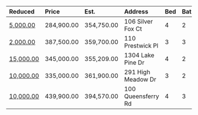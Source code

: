 | Reduced                                                                               | Price      | Est.       | Address            | Bed | Bath | Size | Value | Days | Lot  | Year | HOA | Open |
| :------------------------------------------------------------------------------------ | :--------- | :--------- | :----------------- | :-- | :--- | :--- | :---- | :--- | :--- | :--- | :-- | :--- |
| [5,000.00](https://www.movoto.com/home/106-silver-fox-ct-cary-nc-27511-413_2239594)   | 284,900.00 | 354,750.00 | 106 Silver Fox Ct  | 4   | 2    | 2150 | 133   | 97   | 6098 | 1987 | 14  |      |
| [2,000.00](https://www.movoto.com/home/110-prestwick-pl-cary-nc-27511-413_2261077)    | 387,500.00 | 359,700.00 | 110 Prestwick Pl   | 3   | 3    | 2180 | 178   | 170  | 3049 | 1984 | 340 |      |
| [15,000.00](https://www.movoto.com/home/1304-lake-pine-dr-cary-nc-27511-413_2328019)  | 345,000.00 | 355,209.00 | 1304 Lake Pine Dr  | 4   | 2    | 2127 |       |      |      |      |     |      |
| [10,000.00](https://www.movoto.com/home/291-high-meadow-dr-cary-nc-27511-413_2333554) | 335,000.00 | 361,900.00 | 291 High Meadow Dr | 3   | 2    | 2068 | 162   | 18   | 0.27 | 1978 | 28  |      |
| [10,000.00](https://www.movoto.com/home/100-queensferry-rd-cary-nc-27511-413_2195485) | 439,900.00 | 394,570.00 | 100 Queensferry Rd | 4   | 3    | 2321 | 190   | 29   | 0.48 | 1978 | 8   |      |
